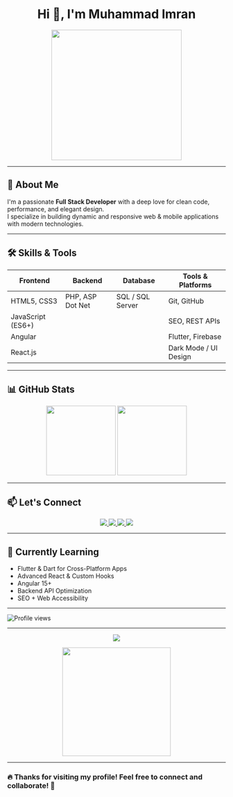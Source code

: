 <h1 align="center">Hi 👋, I'm Muhammad Imran</h1>


<div align="center">
  <img src="https://media.giphy.com/media/qgQUggAC3Pfv687qPC/giphy.gif" width="300" />
</div>

---

## 🚀 About Me

I'm a passionate **Full Stack Developer** with a deep love for clean code, performance, and elegant design.  
I specialize in building dynamic and responsive web & mobile applications with modern technologies.

---

## 🛠️ Skills & Tools

| Frontend               | Backend                 | Database           | Tools & Platforms             |
|------------------------|-------------------------|--------------------|-------------------------------|
| HTML5, CSS3            | PHP, ASP Dot Net        | SQL / SQL Server   | Git, GitHub                   |
| JavaScript (ES6+)      |                         |                    | SEO, REST APIs                |
| Angular                |                         |                    | Flutter, Firebase             |
| React.js               |                         |                    | Dark Mode / UI Design         |

---

## 📊 GitHub Stats

<div align="center">
  <img height="160em" src="https://github-readme-stats.vercel.app/api?username=muhammadimran&show_icons=true&theme=radical&count_private=true" />
  <img height="160em" src="https://github-readme-streak-stats.herokuapp.com/?user=muhammadimran&theme=radical" />
</div>

---

## 📫 Let's Connect
<div align="center">
  <a href="https://www.linkedin.com/in/muhammad-imran-5a9083250?utm_source=share&utm_campaign=share_via&utm_content=profile&utm_medium=android_app" target="_blank">
    <img src="https://img.shields.io/badge/LinkedIn-0077B5?style=for-the-badge&logo=linkedin&logoColor=white" />
  </a>
  <a href="https://www.instagram.com/muhammadimran_6006?igsh=eHoyeWZtNXh3bXJj" target="_blank">
    <img src="https://img.shields.io/badge/Instagram-E4405F?style=for-the-badge&logo=instagram&logoColor=white" />
  </a>
  <a href="https://www.facebook.com/share/1DbeJwr63g/" target="_blank">
    <img src="https://img.shields.io/badge/Facebook-1877F2?style=for-the-badge&logo=facebook&logoColor=white" />
  </a>
  <a href="https://wa.me/923703027584" target="_blank">
    <img src="https://img.shields.io/badge/WhatsApp-25D366?style=for-the-badge&logo=whatsapp&logoColor=white" />
  </a>
<!--   <a href="mailto:muhammadimran27584@gmail.com" target="_blank">
    <img src="https://img.shields.io/badge/Gmail-D14836?style=for-the-badge&logo=gmail&logoColor=white" />
  </a>
  <a href="https://youtube.com/@imrandevtutorials?si=Ufe8BGFubNZOrttJ" target="_blank">
    <img src="https://img.shields.io/badge/YouTube-FF0000?style=for-the-badge&logo=youtube&logoColor=white" />
  </a> -->
</div>


---

## 🧠 Currently Learning

- Flutter & Dart for Cross-Platform Apps
- Advanced React & Custom Hooks
- Angular 15+
- Backend API Optimization
- SEO + Web Accessibility

---

![Profile views](https://komarev.com/ghpvc/?username=muhammadimran&style=flat-square&color=brightgreen)

---

<p align="center">
  <img src="https://github-profile-trophy.vercel.app/?username=muhammadimran&theme=darkhub&no-bg=true&row=1&column=6" />
</p>

<p align="center">
  <img src="https://media.giphy.com/media/3o7abldj0b3rxrZUxW/giphy.gif" width="250" />
</p>

---

### 🔥 Thanks for visiting my profile! Feel free to connect and collaborate! 🚀
